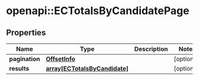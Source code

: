 # openapi::ECTotalsByCandidatePage


## Properties
Name | Type | Description | Notes
------------ | ------------- | ------------- | -------------
**pagination** | [**OffsetInfo**](OffsetInfo.md) |  | [optional] 
**results** | [**array[ECTotalsByCandidate]**](ECTotalsByCandidate.md) |  | [optional] 


